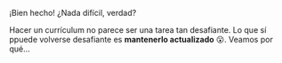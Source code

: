 ¡Bien hecho! ¿Nada difícil, verdad? 

Hacer un currículum no parece ser una tarea tan desafiante. Lo que sí ppuede volverse desafiante es **mantenerlo actualizado** :open_mouth:. Veamos por qué...